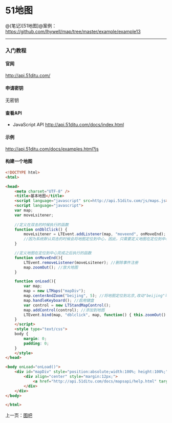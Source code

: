 51地图
====================

@(笔记)[51地图]@案例：https://github.com/lhywell/map/tree/master/example/example13

-------------------

### 入门教程

#### 官网
http://api.51ditu.com/

#### 申请密钥
无密钥

#### 查看API
- JavaScript API
http://api.51ditu.com/docs/index.html


#### 示例
http://api.51ditu.com/docs/examples.html?js

#### 构建一个地图

```html
<!DOCTYPE html>
<html>

<head>
    <meta charset="UTF-8" />
    <title>基本地图</title>
    <script language="javascript" src=http://api.51ditu.com/js/maps.js></script>
    <script language="javascript">
    var map;
    var moveLsitener;
    
    //定义在双击的时候执行的函数 
    function onDblClick() {
        moveLsitener = LTEvent.addListener(map, "moveend", onMoveEnd);
        //因为系统默认双击的时候会将地图定位到中心，因此，只需要定义地图在定位到中心完成之后放大地图即可 
    }

    //定义地图在定位到中心完成之后执行的函数 
    function onMoveEnd(){
        LTEvent.removeListener(moveLsitener); //删除事件注册 
        map.zoomOut(); //放大地图 
    }

    function onLoad(){
        var map;
        map = new LTMaps("mapDiv");
        map.centerAndZoom("beijing", 5); //将地图定位到北京,改动"beijing"可以将地图定位到其他城市 
        map.handleKeyboard(); //启用键盘 
        var control = new LTStandMapControl();
        map.addControl(control); //添加到地图 
        LTEvent.bind(map, "dblclick", map, function() { this.zoomOut() }); //绑定事件，在双击的时候先执行放大操作 
    }
    </script>
    <style type="text/css">
    body {
        margin: 0;
        padding: 0;
    }
    </style>
</head>

<body onLoad="onLoad()">
    <div id="mapDiv" style="position:absolute;width:100%; height:100%;">
        <div align="center" style="margin:12px;">
            <a href="http://api.51ditu.com/docs/mapsapi/help.html" target="_blank" style="color:#D01E14;font-weight:bolder;font-size:12px;">看不到地图请点这里</a>
        </div>
    </div>
</body>

</html>
```

上一页：[图吧](https://github.com/lhywell/map/blob/master/docs/1.9README.md)